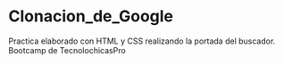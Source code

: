 # Clonacion_de_Google
Practica elaborado con HTML y CSS realizando la portada del buscador. Bootcamp de TecnolochicasPro
